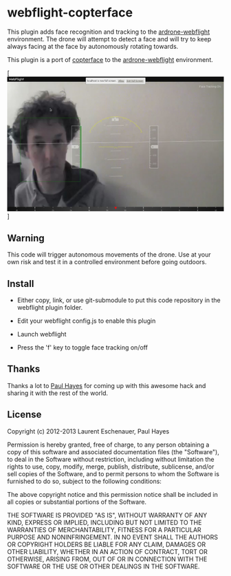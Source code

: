 # webflight-copterface

This plugin adds face recognition and tracking to the [ardrone-webflight](https://github.com/eschnou/ardrone-webflight) environment. The drone will attempt to detect a face and will try to keep always facing at the face by autonomously rotating towards.

This plugin is a port of [copterface](https://github.com/paulhayes/copterface) to the [ardrone-webflight](https://github.com/eschnou/ardrone-webflight) environment.

[![Copterface screenshot](screenshot.jpg "Screenshot")]

## Warning

This code will trigger autonomous movements of the drone. Use at your own risk and test it in a controlled environment before going outdoors. 

## Install

- Either copy, link, or use git-submodule to put this code repository in the webflight plugin folder. 

- Edit your webflight config.js to enable this plugin

- Launch webflight

- Press the 'f' key to toggle face tracking on/off

## Thanks

Thanks a lot to [Paul Hayes](https://github.com/paulhayes) for coming up with this awesome hack and sharing it with the rest of the world.

## License

Copyright (c) 2012-2013 Laurent Eschenauer, Paul Hayes

 Permission is hereby granted, free of charge, to any person obtaining a copy
 of this software and associated documentation files (the "Software"), to deal
 in the Software without restriction, including without limitation the rights
 to use, copy, modify, merge, publish, distribute, sublicense, and/or sell
 copies of the Software, and to permit persons to whom the Software is
 furnished to do so, subject to the following conditions:

 The above copyright notice and this permission notice shall be included in
 all copies or substantial portions of the Software.

 THE SOFTWARE IS PROVIDED "AS IS", WITHOUT WARRANTY OF ANY KIND, EXPRESS OR
 IMPLIED, INCLUDING BUT NOT LIMITED TO THE WARRANTIES OF MERCHANTABILITY,
 FITNESS FOR A PARTICULAR PURPOSE AND NONINFRINGEMENT. IN NO EVENT SHALL THE
 AUTHORS OR COPYRIGHT HOLDERS BE LIABLE FOR ANY CLAIM, DAMAGES OR OTHER
 LIABILITY, WHETHER IN AN ACTION OF CONTRACT, TORT OR OTHERWISE, ARISING FROM,
 OUT OF OR IN CONNECTION WITH THE SOFTWARE OR THE USE OR OTHER DEALINGS IN
 THE SOFTWARE.

